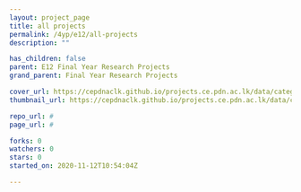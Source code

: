 ```yaml
---
layout: project_page
title: all projects
permalink: /4yp/e12/all-projects
description: ""

has_children: false
parent: E12 Final Year Research Projects
grand_parent: Final Year Research Projects

cover_url: https://cepdnaclk.github.io/projects.ce.pdn.ac.lk/data/categories/4yp/cover_page.jpg
thumbnail_url: https://cepdnaclk.github.io/projects.ce.pdn.ac.lk/data/categories/4yp/thumbnail.jpg

repo_url: #
page_url: #

forks: 0
watchers: 0
stars: 0
started_on: 2020-11-12T10:54:04Z

---
```

    